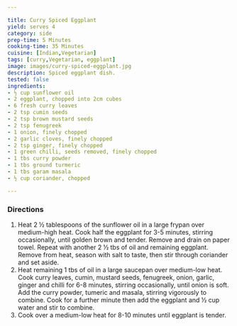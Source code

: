 ```yaml
---

title: Curry Spiced Eggplant
yield: serves 4
category: side
prep-time: 5 Minutes
cooking-time: 35 Minutes
cuisine: [Indian,Vegetarian]
tags: [curry,Vegetarian, eggplant]
image: images/curry-spiced-eggplant.jpg
description: Spiced eggplant dish.
tested: false
ingredients:
- ½ cup sunflower oil
- 2 eggplant, chopped into 2cm cubes
- 6 fresh curry leaves
- 2 tsp cumin seeds
- 2 tsp brown mustard seeds
- 2 tsp fenugreek
- 1 onion, finely chopped
- 2 garlic cloves, finely chopped
- 2 tsp ginger, finely chopped
- 1 green chilli, seeds removed, finely chopped
- 1 tbs curry powder
- 1 tbs ground turmeric
- 1 tbs garam masala
- ½ cup coriander, chopped

---
```


### Directions

1. Heat 2 ½ tablespoons of the sunflower oil in a large frypan over medium-high heat. Cook half the eggplant for 3-5 minutes, stirring occasionally, until golden brown and tender. Remove and drain on paper towel. Repeat with another 2 ½ tbs of oil and remaining eggplant. Remove from heat, season with salt to taste, then stir through coriander and set aside.
2. Heat remaining 1 tbs of oil in a large saucepan over medium-low heat. Cook curry leaves, cumin, mustard seeds, fenugreek, onion, garlic, ginger and chilli for 6-8 minutes, stirring occasionally, until onion is soft. Add the curry powder, tumeric and masala, stirring vigorously to combine. Cook for a further minute then add the eggplant and ½ cup water and stir to combine.
3. Cook over a medium-low heat for 8-10 minutes until eggplant is tender.
